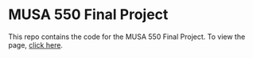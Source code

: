 # MUSA 550 Final Project

This repo contains the code for the MUSA 550 Final Project. To view the page,
 [click here](https://ssmattio.github.io/MUSA550_FinalProject/).
